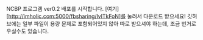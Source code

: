 NCBP 프로그램 ver0.2 배포를 시작합니다.
[여기][http://imholic.com:5000/fbsharing/lvlTkFoN]를 눌러서 다운로드 받으세요!
깃허브에는 일부 파일이 용량 문제로 포함되어있지 않아 따로 받으셔야 하는데, 조금 번거로우실수도 있습니다.

